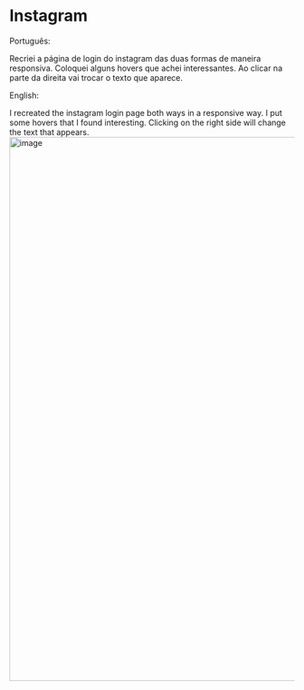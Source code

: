 # Instagram

Português:

Recriei a página de login do instagram das duas formas de maneira responsiva. Coloquei alguns hovers que achei interessantes. Ao clicar na parte da direita vai trocar o texto que aparece.

English:

I recreated the instagram login page both ways in a responsive way. I put some hovers that I found interesting. Clicking on the right side will change the text that appears.
<img width="960" alt="image" src="https://user-images.githubusercontent.com/91390174/156902517-d009d997-6c25-4414-8aea-6a8fac8b84d0.png">
